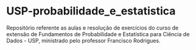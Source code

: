 # USP-probabilidade_e_estatistica
Repositório referente as aulas e resolução de exercícios do curso de extensão de Fundamentos de Probabilidade e Estatística para Ciência de Dados - USP, ministrado pelo professor Francisco Rodrigues.
